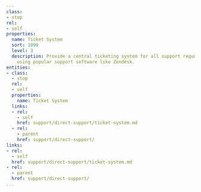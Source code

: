 ```yaml
---
class:
- stop
rel:
- self
properties:
  name: Ticket System
  sort: 1899
  level: 3
  description: Provide a central ticketing system for all support requests, possibly
    using popular support software like Zendesk.
entities:
- class:
  - stop
  rel:
  - self
  properties:
    name: Ticket System
  links:
  - rel:
    - self
    href: support/direct-support/ticket-system.md
  - rel:
    - parent
    href: support/direct-support/
links:
- rel:
  - self
  href: support/direct-support/ticket-system.md
- rel:
  - parent
  href: support/direct-support/
...
```

